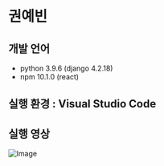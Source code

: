 # 권예빈

## 개발 언어
- python 3.9.6 (django 4.2.18)
- npm 10.1.0 (react)

## 실행 환경 : Visual Studio Code

## 실행 영상
![Image](https://github.com/user-attachments/assets/7d00ef42-07c9-4455-afb5-4ea82b43bb06)
